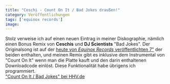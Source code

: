 ```yaml
---
title: "Ceschi - Count On It / Bad Jokes draußen!"
category: Veröffentlichungen
tags: ['equinox records']
image: 
---
```


Stolz verweise ich auf einen neuen Eintrag in meiner Diskographie, nämlich einen Bonus Remix von **Ceschis** und **DJ Scientists** "Bad Jokes". Der Originalsong ist auf der [heute von *Equinox Records* veröffentlichten 7"](http://www.e-q-x.net/eqx014/) der beiden enthalten, und meinen Remix gibt es inklusive dem Instrumental von "Count On It" wenn man die Platte kauft und den darin enthaltenen Downloadcode einlöst. Diese Funktionalität habe übrigens ich programmiert.  
["Count On It / Bad Jokes" bei HHV.de](http://www.hhv.de/item_144642.html)